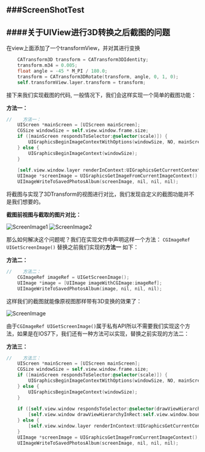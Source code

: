 ###ScreenShotTest
---
####关于UIView进行3D转换之后截图的问题
---
在view上面添加了一个transformView，并对其进行变换
```objective-c
    CATransform3D transform = CATransform3DIdentity;
    transform.m34 = 0.005;
    float angle = -45 * M_PI / 180.0;
    transform = CATransform3DRotate(transform, angle, 0, 1, 0);
    self.transformView.layer.transform = transform;
```
<!-- more -->
接下来我们实现截图的代码, 一般情况下，我们会这样实现一个简单的截图功能：

**方法一：**
```objective-c
//    方法一：
    UIScreen *mainScreen = [UIScreen mainScreen];
    CGSize windowSize = self.view.window.frame.size;
    if ([mainScreen respondsToSelector:@selector(scale)]) {
        UIGraphicsBeginImageContextWithOptions(windowSize, NO, mainScreen.scale);
    } else {
        UIGraphicsBeginImageContext(windowSize);
    }
    
    [self.view.window.layer renderInContext:UIGraphicsGetCurrentContext()];
    UIImage *screenImage = UIGraphicsGetImageFromCurrentImageContext();
    UIImageWriteToSavedPhotosAlbum(screenImage, nil, nil, nil);
```
将截图与实现了3DTransform的视图进行对比，我们发现自定义的截图功能并不是我们想要的。 

**截图前视图与截取的图片对比：**  

![ScreenImage1](/images/3DTranformScreenShot/screen1.png) ![ScreenImage2](/images/3DTranformScreenShot/screen2.png) 

那么如何解决这个问题呢？我们在实现文件中声明这样一个方法：   `CGImageRef UIGetScreenImage()`
替换之前我们实现的**方法一** 如下：

**方法二：**
```objective-c
//    方法二：
    CGImageRef imageRef = UIGetScreenImage();
    UIImage *image = [UIImage imageWithCGImage:imageRef];
    UIImageWriteToSavedPhotosAlbum(image, nil, nil, nil);
```
这样我们的截图就能像原视图那样带有3D变换的效果了：

<img src="/images/3DTranformScreenShot/screen1.png" alt="ScreenImage" text-align=center>

由于`CGImageRef UIGetScreenImage()`属于私有API所以不需要我们实现这个方法，如果是在IOS7下，我们还有一种方法可以实现，替换之前实现的方法二：

**方法三：**
```objective-c
//    方法三：
    UIScreen *mainScreen = [UIScreen mainScreen];
    CGSize windowSize = self.view.window.frame.size;
    if ([mainScreen respondsToSelector:@selector(scale)]) {
        UIGraphicsBeginImageContextWithOptions(windowSize, NO, mainScreen.scale);
    } else {
        UIGraphicsBeginImageContext(windowSize);
    }
    
    if ([self.view.window respondsToSelector:@selector(drawViewHierarchyInRect:afterScreenUpdates:)]) {
        [self.view.window drawViewHierarchyInRect:self.view.window.bounds afterScreenUpdates:YES];
    } else {
        [self.view.window.layer renderInContext:UIGraphicsGetCurrentContext()];
    }
    UIImage *screenImage = UIGraphicsGetImageFromCurrentImageContext();
    UIImageWriteToSavedPhotosAlbum(screenImage, nil, nil, nil);
```